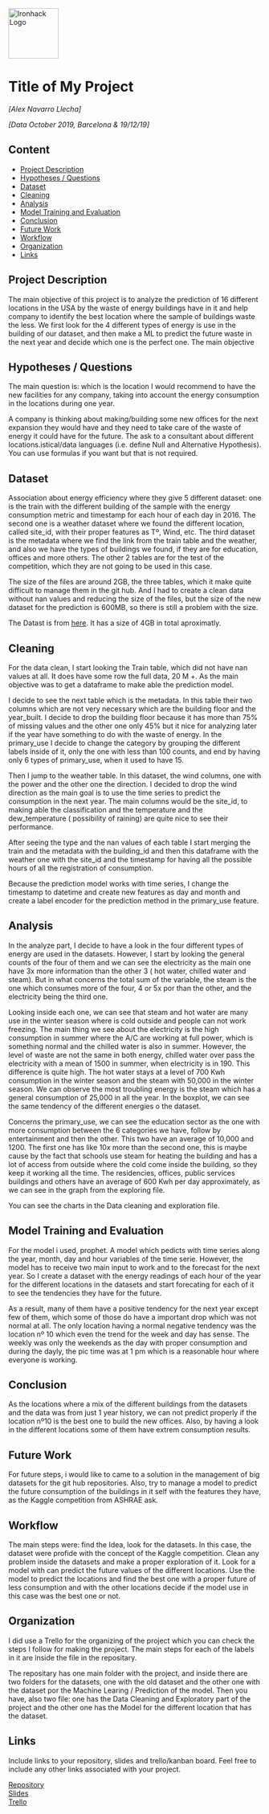 <img src="https://bit.ly/2VnXWr2" alt="Ironhack Logo" width="100"/>

# Title of My Project
*[Alex Navarro Llecha]*

*[Data October 2019, Barcelona & 19/12/19]*

## Content
- [Project Description](#project-description)
- [Hypotheses / Questions](#hypotheses-questions)
- [Dataset](#dataset)
- [Cleaning](#cleaning)
- [Analysis](#analysis)
- [Model Training and Evaluation](#model-training-and-evaluation)
- [Conclusion](#conclusion)
- [Future Work](#future-work)
- [Workflow](#workflow)
- [Organization](#organization)
- [Links](#links)

## Project Description
The main objective of this project is to analyze the prediction of 16 different locations in the USA by the waste of energy buildings have in it and help company to identify the best location where the sample of buildings waste the less. We first look for the 4 different types of energy is use in the building of our dataset, and then make a ML to predict the future waste in the next year and decide which one is the perfect one.
The main objective 

## Hypotheses / Questions
The main question is: which is the location I would recommend to have the new facilities for any company, taking into account the energy consumption in the locations during one year.

A company is thinking about making/building some new offices for the next expansion they would have and they need to take care of the waste of energy it could have for the future. The ask to a consultant about different locations.istical/data languages (i.e. define Null and Alternative Hypothesis). You can use formulas if you want but that is not required.

## Dataset
Association about energy efficiency  where they give 5 different dataset: one is the train with the different building of the sample with the energy consumption metric and timestamp for each hour of each day in 2016. The second one is a weather dataset where we found the different location, called site_id, with their proper features as Tº, Wind, etc. The third dataset is the metadata where we find the link from the train table and the weather, and also we have the types of buildings we found, if they are for education, offices and more others. 
The other 2 tables are for the test of the competition, which they are not going to be used in this case.

The size of the files are around 2GB, the three tables, which it make quite difficult to manage them in the git hub. And I had to create a clean data without nan values and reducing the size of the files, but the size of the new dataset for the prediction is 600MB, so there is still a problem with the size.

The Datast is from [here](https://www.kaggle.com/c/ashrae-energy-prediction/overview). It has a size of 4GB in total aproximatly.

## Cleaning
For the data clean, I start looking the Train table, which did not have nan values at all. It does have some row the full data, 20 M +. As the main objective was to get a dataframe to make able the prediction model. 

I decide to see the next table which is the metadata. In this table their two columns which are not very necessary which are the building floor and the year_built. I decide to drop the building floor because it has more than 75% of missing values and the other one only 45% but it nice for analyzing later if the year have something to do with the waste of energy. In the primary_use I decide to change the category by grouping the different labels inside of it, only the one with less than 100 counts, and end by having only 6 types of primary_use, when it used to have 15.

Then I jump to the weather table. In this dataset,  the wind columns, one with the power and the other one the direction. I decided to drop the wind direction as the main goal is to use the time series to predict the consumption in the next year. The main columns would be the site_id, to making able the classification and the temperature and the dew_temperature ( possibility of raining) are quite nice to see their performance.
 
After seeing the type and the nan values of each table I start merging the train and the metadata with the building_id and then this dataframe with the weather one with the site_id and the timestamp for having all the possible hours of all the registration of consumption.

Because the prediction model works with time series, I change the timestamp to datetime and create new features as day and month and create a label encoder for the prediction method in the primary_use feature. 



## Analysis
In the analyze part, I decide to have a look in the four different types of energy are used in the datasets. However, I start by looking the general counts of the four of them and we can see the electricity as the main one have 3x more information than the other 3 ( hot water, chilled water and steam). But in what concerns the total sum of the variable, the steam is the one which consumes more of the four, 4 or 5x por than the other, and the electricity being the third one. 

Looking inside each one, we can see that steam and hot water are many use in the winter season where is cold outside and people can not work freezing. The main thing we see about the electricity is the high consumption in summer where the A/C are working at full power, which is something normal and the chilled water is also in summer. However, the level of waste are not the same in both energy, chilled water over pass the electricity with a mean of 1500 in summer, when electricity is in 190. This difference is quite high. The hot water stays at a level of 700 Kwh consumption in the winter season and the steam with 50,000 in the winter season. We can observe the most troubling energy is the steam which has a general consumption of 25,000 in all the year. 
In the boxplot, we can see the same tendency of the different energies o the dataset.

Concerns the primary_use, we can see the education sector as the one with more consumption between the 6 categories we have, follow by entertainment and then the other. This two have an average of 10,000 and 1200. The first one has like 10x more than the second one, this is maybe cause by the fact that schools use steam for heating the building and has a lot of access from outside where the cold come inside the building, so they keep it working all the time. The  residencies, offices, public services buildings and others have an average of 600 Kwh per day approximately, as we can see in the graph from the exploring file. 

You can see the charts in the Data cleaning and exploration file.



## Model Training and Evaluation
For the model i used, prophet. A model which pedicts with time series along the year, month, day and hour variables of the time serie. However, the model has to receive two main input to work and to the forecast for the next year. So I create a dataset with the energy readings of each hour of the year for the different locations in the datasets and start forecating for each of it to see the tendencies they have for the future.

As a result, many of them have a positive tendency for the next year except few of them, which some of those do have a important drop which was not normal at all. The only location having a normal negative tendency was the location nº 10 which even the trend for the week and day has sense. The weekly was only the weekends as the day with proper consumption and during the dayly, the pic time was at 1 pm which is a reasonable hour where everyone is working.


## Conclusion

As the locations where a mix of the different buildings from the datasets and the data was from just 1 year history, we can not predict properly if the location nº10 is the best one to build the new offices. Also, by having a look in the different locations some of them have extrem consumption results.


## Future Work
For future steps, i would like to came to a solution in the management of big datasets for the git hub repositories. Also, try to manage a model to predict the future consumption of the buildings in it self with the features they have, as the Kaggle competition from ASHRAE ask. 

## Workflow
The main steps were: find the Idea, look for the datasets. In this case, the dataset were profide with the concept of the Kaggle competition. Clean any problem inside the datasets and make a proper exploration of it. Look for a model with can predict the future values of the different locations. Use the model to predict the locations and find the best one with a proper future of less consumption and with the other locations decide if the model use in this case was the best one or not.  

## Organization
I did use a Trello for the organizing of the project which you can check the steps I follow for making the project. The main steps for each of the labels in it are inside the file in the repositary.

The repositary has one main folder with the project, and inside there are two folders for the datasets, one with the old dataset and the other one with the dataset por the Machine Learing / Prediction of the model.
Then you have, also two file: one has the Data Cleaning and Exploratory part of the project and the other one has the Model for the different location that has the dataset. 

## Links
Include links to your repository, slides and trello/kanban board. Feel free to include any other links associated with your project.


[Repository](https://github.com/AlexNavarroLlecha/Project-Week-8-Final-Project)  
[Slides](https://docs.google.com/presentation/d/14Sdv2nX0lLluphEywgnwB5PY5I_G9iPuzTmA1CZ5QkI/edit?folder=0AKSpoc8F217bUk9PVA#slide=id.g6cb0f89482_0_697)  
[Trello](https://trello.com/b/ZRl9Dqoo/final-project-alex-navarro)  
